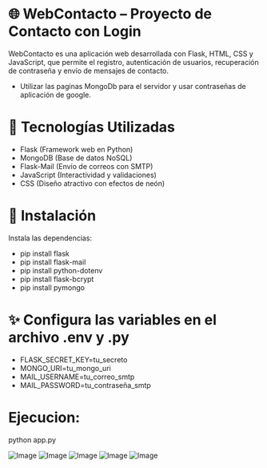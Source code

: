 # 🌐 WebContacto – Proyecto de Contacto con Login
WebContacto es una aplicación web desarrollada con Flask, HTML, CSS y JavaScript, que permite el registro, autenticación de usuarios, recuperación de contraseña y envío de mensajes de contacto.
- Utilizar las paginas MongoDb para el servidor y usar contraseñas de aplicación de google. 

# 🚀 Tecnologías Utilizadas
- Flask (Framework web en Python)
- MongoDB (Base de datos NoSQL)
- Flask-Mail (Envío de correos con SMTP)
- JavaScript (Interactividad y validaciones)
- CSS (Diseño atractivo con efectos de neón)

# 📌 Instalación
Instala las dependencias:
- pip install flask
- pip install flask-mail
- pip install python-dotenv
- pip install flask-bcrypt
- pip install pymongo

# ✨ Configura las variables en el archivo .env y .py
- FLASK_SECRET_KEY=tu_secreto
- MONGO_URI=tu_mongo_uri
- MAIL_USERNAME=tu_correo_smtp
- MAIL_PASSWORD=tu_contraseña_smtp

# Ejecucion:
python app.py

![Image](https://github.com/user-attachments/assets/b0bae19f-c1c4-4122-a8e6-42ede3de693f)
![Image](https://github.com/user-attachments/assets/c35f8082-d4b3-40b7-840a-6ab3c6e5f565)
![Image](https://github.com/user-attachments/assets/2cabcc49-4f39-4277-9fad-fc88537dc7cb)
![Image](https://github.com/user-attachments/assets/743a128e-d271-4b37-9c08-f58b94cad9c8)
![Image](https://github.com/user-attachments/assets/dd91e8bb-cce3-46be-a618-feb78f55598e)
